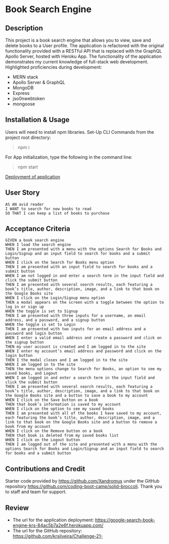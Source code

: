 # Book Search Engine


## Description
This project is a book search engine that allows you to view, save and delete books to a User profile. The application is refactored with the original functionality provided with a RESTful API that is replaced with the GraphQL Apollo Server, hosted with Heroku App. The functionality of the application demonstrates my current knowledge of full-stack web development. Highlighted proficiencies during development:

* MERN stack
* Apollo Server & GraphQL
* MongoDB
* Express
* jso0nwebtoken
* mongoose


## Installation & Usage
Users will need to install npm libraries. Set-Up CLI Commands from the project root directory:
> npm i <br>

For App initialization, type the following in the command line:

> npm start

[Deployment of application](https://google-search-book-engine-krs-84ac5b7a2e6f.herokuapp.com/)

## User Story
```
AS AN avid reader
I WANT to search for new books to read
SO THAT I can keep a list of books to purchase
```

## Acceptance Criteria
```
GIVEN a book search engine
WHEN I load the search engine
THEN I am presented with a menu with the options Search for Books and Login/Signup and an input field to search for books and a submit button
WHEN I click on the Search for Books menu option
THEN I am presented with an input field to search for books and a submit button
WHEN I am not logged in and enter a search term in the input field and click the submit button
THEN I am presented with several search results, each featuring a book’s title, author, description, image, and a link to that book on the Google Books site
WHEN I click on the Login/Signup menu option
THEN a modal appears on the screen with a toggle between the option to log in or sign up
WHEN the toggle is set to Signup
THEN I am presented with three inputs for a username, an email address, and a password, and a signup button
WHEN the toggle is set to Login
THEN I am presented with two inputs for an email address and a password and login button
WHEN I enter a valid email address and create a password and click on the signup button
THEN my user account is created and I am logged in to the site
WHEN I enter my account’s email address and password and click on the login button
THEN I the modal closes and I am logged in to the site
WHEN I am logged in to the site
THEN the menu options change to Search for Books, an option to see my saved books, and Logout
WHEN I am logged in and enter a search term in the input field and click the submit button
THEN I am presented with several search results, each featuring a book’s title, author, description, image, and a link to that book on the Google Books site and a button to save a book to my account
WHEN I click on the Save button on a book
THEN that book’s information is saved to my account
WHEN I click on the option to see my saved books
THEN I am presented with all of the books I have saved to my account, each featuring the book’s title, author, description, image, and a link to that book on the Google Books site and a button to remove a book from my account
WHEN I click on the Remove button on a book
THEN that book is deleted from my saved books list
WHEN I click on the Logout button
THEN I am logged out of the site and presented with a menu with the options Search for Books and Login/Signup and an input field to search for books and a submit button  

```



## Contributions and Credit
Starter code provided by https://github.com/Xandromus under the GitHub repository https://github.com/coding-boot-camp/solid-broccoli. Thank you to staff and team for support. 

## Review 

* The url for the application deployment: https://google-search-book-engine-krs-84ac5b7a2e6f.herokuapp.com/
* The url for the GitHub repository: https://github.com/krsilveira/Challenge-21- 